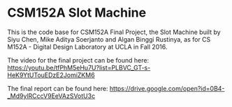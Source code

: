 # CSM152A Slot Machine
This is the code base for CSM152A Final Project, the Slot Machine built by Siyu Chen, Mike Aditya Soerjanto and Algan Binggi Rustinya, as for CS M152A - Digital Design Laboratory at UCLA in Fall 2016.

The video for the final project can be found here: https://youtu.be/tfPhM5eHu7U?list=PLBVC_GT-s-HeK9YtUTouEDzE2JomiZKM6

The final report can be found here: https://drive.google.com/open?id=0B4-_Md9ylRCccV9EeVAzSVotU3c
